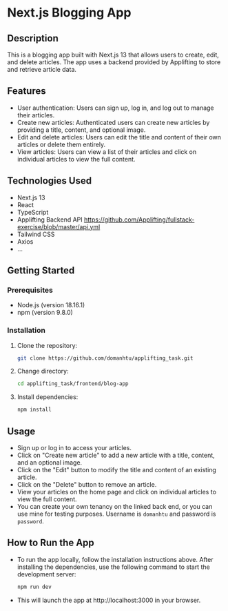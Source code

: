 # Next.js Blogging App

## Description

This is a blogging app built with Next.js 13 that allows users to create, edit, and delete articles. The app uses a backend provided by Applifting to store and retrieve article data.

## Features

- User authentication: Users can sign up, log in, and log out to manage their articles.
- Create new articles: Authenticated users can create new articles by providing a title, content, and optional image.
- Edit and delete articles: Users can edit the title and content of their own articles or delete them entirely.
- View articles: Users can view a list of their articles and click on individual articles to view the full content.

## Technologies Used

- Next.js 13
- React
- TypeScript
- Applifting Backend API https://github.com/Applifting/fullstack-exercise/blob/master/api.yml
- Tailwind CSS
- Axios
- ...

## Getting Started

### Prerequisites

- Node.js (version 18.16.1)
- npm (version 9.8.0)

### Installation

1. Clone the repository:

   ```bash
   git clone https://github.com/domanhtu/applifting_task.git
   
2.  Change directory:

    ```bash
    cd applifting_task/frontend/blog-app

3.  Install dependencies:

    ```bash
    npm install
    
## Usage
- Sign up or log in to access your articles.
- Click on "Create new article" to add a new article with a title, content, and an optional image.
- Click on the "Edit" button to modify the title and content of an existing article.
- Click on the "Delete" button to remove an article.
- View your articles on the home page and click on individual articles to view the full content.
- You can create your own tenancy on the linked back end, or you can use mine for testing purposes. Username is `domanhtu` and password is `password`.

## How to Run the App
- To run the app locally, follow the installation instructions above. After installing the dependencies, use the following command to start the development server:

    ```bash
    npm run dev
    
- This will launch the app at http://localhost:3000 in your browser.
